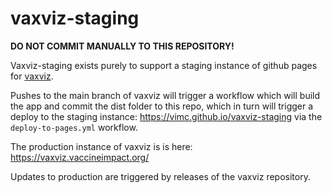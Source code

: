 # vaxviz-staging

**DO NOT COMMIT MANUALLY TO THIS REPOSITORY!**

Vaxviz-staging exists purely to support a staging instance of github pages for [vaxviz](https://github.com/vimc/vaxviz).

Pushes to the main branch of vaxviz will trigger a workflow which will build the app and commit the dist folder to 
this repo, which in turn will trigger a deploy to the staging instance: https://vimc.github.io/vaxviz-staging via the 
`deploy-to-pages.yml` workflow.

The production instance of vaxviz is is here: https://vaxviz.vaccineimpact.org/

Updates to production are triggered by releases of the vaxviz repository.
